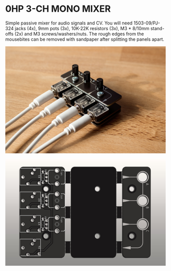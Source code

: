 # 0HP 3-CH MONO MIXER

Simple passive mixer for audio signals and CV. You will need 1503-09/PJ-324 jacks (4x), 9mm pots (3x), 10K-22K resistors (3x), M3 * 8/10mm stand-offs (2x) and M3 screws/washers/nuts. The rough edges from the mousebites can be removed with sandpaper after splitting the panels apart.

![0HP-MIXER](https://github.com/diysynth/EURORACK-MODULES/blob/main/0HP%20STUFF/0HP%20MIXER/0hpMixer.jpg)

![0HP-MIXER](https://github.com/diysynth/EURORACK-MODULES/blob/main/0HP%20STUFF/0HP%20MIXER/0HPMix_Render.jpg)
